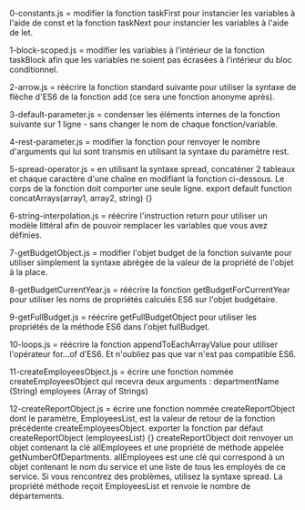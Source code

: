 0-constants.js = modifier la fonction taskFirst pour instancier les variables à l'aide de const et la fonction taskNext pour instancier les variables à l'aide de let.

1-block-scoped.js = modifier les variables à l'intérieur de la fonction taskBlock afin que les variables ne soient pas écrasées à l'intérieur du bloc conditionnel.

2-arrow.js = réécrire la fonction standard suivante pour utiliser la syntaxe de flèche d'ES6 de la fonction add (ce sera une fonction anonyme après).

3-default-parameter.js = condenser les éléments internes de la fonction suivante sur 1 ligne - sans changer le nom de chaque fonction/variable.

4-rest-parameter.js = modifier la fonction pour renvoyer le nombre d'arguments qui lui sont transmis en utilisant la syntaxe du paramètre rest.

5-spread-operator.js = en utilisant la syntaxe spread, concaténer 2 tableaux et chaque caractère d'une chaîne en modifiant la fonction ci-dessous. Le corps de la fonction doit comporter une seule ligne. export default function concatArrays(array1, array2, string) {}

6-string-interpolation.js = réécrire l'instruction return pour utiliser un modèle littéral afin de pouvoir remplacer les variables que vous avez définies.

7-getBudgetObject.js = modifier l'objet budget de la fonction suivante pour utiliser simplement la syntaxe abrégée de la valeur de la propriété de l'objet à la place.

8-getBudgetCurrentYear.js = réécrire la fonction getBudgetForCurrentYear pour utiliser les noms de propriétés calculés ES6 sur l'objet budgétaire.

9-getFullBudget.js = réécrire getFullBudgetObject pour utiliser les propriétés de la méthode ES6 dans l'objet fullBudget.

10-loops.js = réécrire la fonction appendToEachArrayValue pour utiliser l'opérateur for...of d'ES6. Et n'oubliez pas que var n'est pas compatible ES6.

11-createEmployeesObject.js = écrire une fonction nommée createEmployeesObject qui recevra deux arguments : departmentName (String) employees (Array of Strings)

12-createReportObject.js = écrire une fonction nommée createReportObject dont le paramètre, EmployeesList, est la valeur de retour de la fonction précédente createEmployeesObject. exporter la fonction par défaut createReportObject (employeesList) {} createReportObject doit renvoyer un objet contenant la clé allEmployees et une propriété de méthode appelée getNumberOfDepartments. allEmployees est une clé qui correspond à un objet contenant le nom du service et une liste de tous les employés de ce service. Si vous rencontrez des problèmes, utilisez la syntaxe spread. La propriété méthode reçoit EmployeesList et renvoie le nombre de départements.
